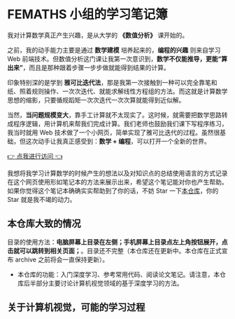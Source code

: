 # FEMATHS 小组的学习笔记簿

我对计算数学真正产生兴趣，是从大学的 **《数值分析》** 课开始的。

之前，我的动手能力主要是通过 **数学建模** 培养起来的，**编程的兴趣** 则来自学习 Web 前端技术。但数值分析这门课让我第一次意识到，**数学不仅能推导，更能“算出来”**，而且是那种跟着步骤一步步做就能得到结果的计算。

印象特别深的是学到 **雅可比迭代法**，那是我第一次接触到一种可以完全靠笔和纸、照着规则操作、一次次迭代、就能求解线性方程组的方法。而这就是计算数学思想的缩影，只要循规蹈矩一次次迭代一次次算就能得到近似解。

当然，**当问题规模变大**，靠手工计算就不太现实了。这时候，就需要把数学思路转成程序逻辑，用计算机来帮我们完成计算。我们老师也鼓励我们课下写程序练习，我当时就用 Web 技术做了一个小网页，简单实现了雅可比迭代的过程。虽然很基础，但这次动手让我真正感受到：**数学 + 编程**，可以打开一个全新的世界。

[👉 点我进行访问 👈](https://mathjacobi.tanger.ltd/)

我想将我学习计算数学的时候产生的想法以及对知识点的总结使用语言的方式记录在这个网页使用形如笔记本的方法来展示出来，希望这个笔记能对你也产生帮助。如果你觉得这个笔记本确确实实帮助到了你的话，不妨 Star 一下[本仓库](https://github.com/FEMATHS/cm.femaths.space)，你的 Star 就是我不竭的动力。

## 本仓库大致的情况

目录的使用方法：**电脑屏幕上目录在左侧；手机屏幕上目录点左上角按钮展开，点击就可以跳转到相关页面；**。目录还不完整（本仓库还在更新中。本仓库在正式宣布 archive 之前将会一直保持更新）。

- 本仓库的功能：入门深度学习、参考常用代码、阅读论文笔记。请注意，本仓库后半部分主要讨论计算机视觉领域的基于深度学习的方法。

## 关于计算机视觉，可能的学习过程
